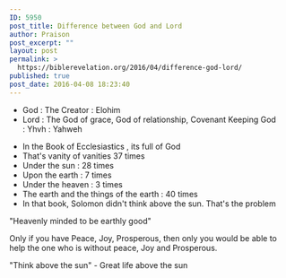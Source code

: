 ```yaml
---
ID: 5950
post_title: Difference between God and Lord
author: Praison
post_excerpt: ""
layout: post
permalink: >
  https://biblerevelation.org/2016/04/difference-god-lord/
published: true
post_date: 2016-04-08 18:23:40
---
```

<ul>
	<li>God : The Creator : Elohim</li>
	<li>Lord : The God of grace, God of relationship, Covenant Keeping God : Yhvh : Yahweh</li>
</ul>
<ul>
	<li>In the Book of Ecclesiastics , its full of God</li>
	<li>That's vanity of vanities 37 times</li>
	<li>Under the sun : 28 times</li>
	<li>Upon the earth : 7 times</li>
	<li>Under the heaven : 3 times</li>
	<li>The earth and the things of the earth : 40 times</li>
	<li>In that book, Solomon didn't think above the sun. That's the problem</li>
</ul>
"Heavenly minded to be earthly good"

Only if you have Peace, Joy, Prosperous, then only you would be able to help the one who is without peace, Joy and Prosperous.

"Think above the sun" - Great life above the sun

&nbsp;
